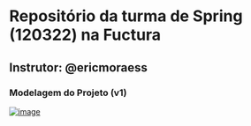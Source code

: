 # Repositório da turma de Spring (120322) na Fuctura
## Instrutor: @ericmoraess

### Modelagem do Projeto (v1)

<a href="https://imgbb.com/"><img src="https://i.ibb.co/mGB4MK4/image.png" alt="image" border="0" /></a>